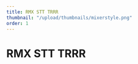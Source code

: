 ```yaml
---
title: RMX STT TRRR
thumbnail: "/upload/thumbnails/mixerstyle.png"
order: 1
---
```

# RMX STT TRRR

<img :src="$withBase('/upload/controller0.png')" style="  margin-left: auto;
  margin-right: auto;max-width:1024px; display: block;">

<img :src="$withBase('/upload/zeugs.png')" style="  margin-left: auto;
  margin-right: auto;max-width:1024px; display: block;">

<img :src="$withBase('/upload/controller2.png')" style="  margin-left: auto;
  margin-right: auto;max-width:1024px; display: block;">

<img :src="$withBase('/upload/controller3.png')" style="  margin-left: auto;
  margin-right: auto;max-width:1024px; display: block;">

 <img :src="$withBase('/upload/controller4.png')" style="  margin-left: auto;
  margin-right: auto;max-width:1024px; display: block;">     